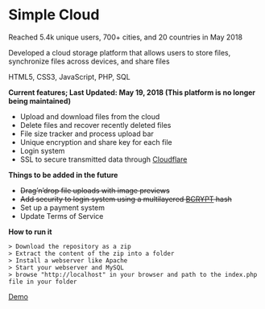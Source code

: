 # Simple Cloud 


Reached 5.4k unique users, 700+ cities, and 20 countries in May 2018

Developed a cloud storage platform that allows users to store files, synchronize files across devices, and share files


HTML5, CSS3, JavaScript, PHP, SQL

**Current features; Last Updated: May 19, 2018 (This platform is no longer being maintained)**
- Upload and download files from the cloud
- Delete files and recover recently deleted files 
- File size tracker and process upload bar
- Unique encryption and share key for each file
- Login system
- SSL to secure transmitted data through [Cloudflare](https://www.cloudflare.com/)

**Things to be added in the future**
  - ~~Drag’n’drop file uploads with image previews~~
  - ~~Add security to login system using a multilayered [BCRYPT](https://www.npmjs.com/package/bcrypt) hash~~
  - Set up a payment system
  - Update Terms of Service
  
**How to run it**

```
> Download the repository as a zip
> Extract the content of the zip into a folder
> Install a webserver like Apache
> Start your webserver and MySQL
> browse "http://localhost" in your browser and path to the index.php file in your folder
```


[Demo](https://simplecloud.us/)
